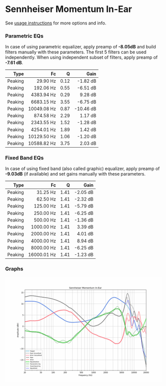 # Sennheiser Momentum In-Ear
See [usage instructions](https://github.com/jaakkopasanen/AutoEq#usage) for more options and info.

### Parametric EQs
In case of using parametric equalizer, apply preamp of **-8.05dB** and build filters manually
with these parameters. The first 5 filters can be used independently.
When using independent subset of filters, apply preamp of **-7.61 dB**.

| Type    | Fc          |    Q | Gain      |
|--------:|------------:|-----:|----------:|
| Peaking | 29.90 Hz    | 0.12 | -1.82 dB  |
| Peaking | 192.06 Hz   | 0.55 | -6.51 dB  |
| Peaking | 4383.94 Hz  | 0.29 | 9.28 dB   |
| Peaking | 6683.15 Hz  | 3.55 | -6.75 dB  |
| Peaking | 10049.08 Hz | 0.87 | -10.46 dB |
| Peaking | 874.58 Hz   | 2.29 | 1.17 dB   |
| Peaking | 2343.55 Hz  | 1.52 | -1.28 dB  |
| Peaking | 4254.01 Hz  | 1.89 | 1.42 dB   |
| Peaking | 10129.50 Hz | 1.06 | -1.20 dB  |
| Peaking | 10588.82 Hz | 3.75 | 2.03 dB   |

### Fixed Band EQs
In case of using fixed band (also called graphic) equalizer, apply preamp of **-9.03dB**
(if available) and set gains manually with these parameters.

| Type    | Fc          |    Q | Gain     |
|--------:|------------:|-----:|---------:|
| Peaking | 31.25 Hz    | 1.41 | -2.05 dB |
| Peaking | 62.50 Hz    | 1.41 | -2.32 dB |
| Peaking | 125.00 Hz   | 1.41 | -5.79 dB |
| Peaking | 250.00 Hz   | 1.41 | -6.25 dB |
| Peaking | 500.00 Hz   | 1.41 | -1.36 dB |
| Peaking | 1000.00 Hz  | 1.41 | 3.39 dB  |
| Peaking | 2000.00 Hz  | 1.41 | 4.01 dB  |
| Peaking | 4000.00 Hz  | 1.41 | 8.94 dB  |
| Peaking | 8000.00 Hz  | 1.41 | -6.25 dB |
| Peaking | 16000.01 Hz | 1.41 | -1.23 dB |

### Graphs
![](./Sennheiser%20Momentum%20In-Ear.png)
